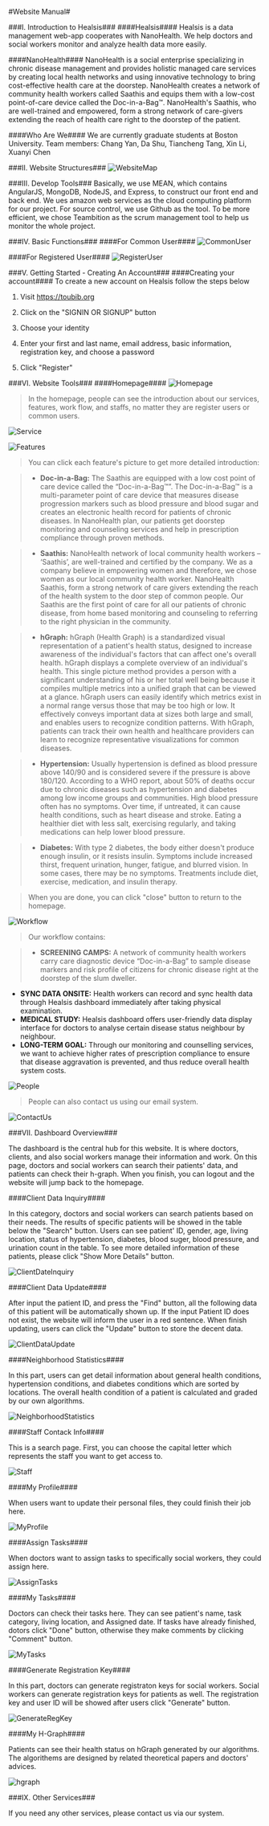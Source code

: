 #Website Manual#


###I. Introduction to Healsis###
####Healsis####
Healsis is a data management web-app cooperates with NanoHealth. We help doctors and social workers monitor and analyze health data more easily.

####NanoHealth####
NanoHealth is a social enterprise specializing in chronic disease management and provides holistic managed care services by creating local health networks and using innovative technology to bring cost-effective health care at the doorstep. NanoHealth creates a network of community health workers called Saathis and equips them with a low-cost point-of-care device called the Doc-in-a-Bag™. NanoHealth's Saathis, who are well-trained and empowered, form a strong network of care-givers extending the reach of health care right to the doorstep of the patient.

####Who Are We####
We are currently graduate students at Boston University.
Team members: Chang Yan, Da Shu, Tiancheng Tang, Xin Li, Xuanyi Chen

###II. Website Structures###
![WebsiteMap](https://raw.githubusercontent.com/WilliamLeeBravo/Myhealsis/master/Website_Map.png)

###III. Develop Tools###
Basically, we use MEAN, which contains AngularJS, MongoDB, NodeJS, and Express, to construct our front end and back end. We ues amazon web services as the cloud computing platform for our project. For source control, we use Github as the tool. To be more efficient, we chose Teambition as the scrum management tool to help us monitor the whole project.

###IV. Basic Functions###
####For Common User####
![CommonUser](https://raw.githubusercontent.com/WilliamLeeBravo/Myhealsis/master/CommonUser.png)

####For Registered User####
![RegisterUser](https://raw.githubusercontent.com/WilliamLeeBravo/Myhealsis/master/RegisterUser.png)

###V. Getting Started - Creating An Account###
####Creating your account####
To create a new account on Healsis follow the steps below

 1. Visit https://toubib.org

 2. Click on the "SIGNIN OR SIGNUP" button

 3. Choose your identity

 4. Enter your first and last name, email address, basic information, registration key, and choose a password
 5. Click "Register"
 

###VI. Website Tools###
####Homepage####
![Homepage](https://raw.githubusercontent.com/WilliamLeeBravo/Myhealsis/master/homepage.PNG)
>In the homepage, people can see the introduction about our services, features, work flow, and staffs, no matter they are register users or common users.

![Service](https://raw.githubusercontent.com/WilliamLeeBravo/Myhealsis/master/service.PNG)

![Features](https://raw.githubusercontent.com/WilliamLeeBravo/Myhealsis/master/features.PNG)

>You can click each feature's picture to get more detailed introduction:

>*	**Doc-in-a-Bag:** The Saathis are equipped with a low cost point of care device called the “Doc-in-a-Bag™”. The Doc-in-a-Bag™ is a multi-parameter point of care device that measures disease progression markers such as blood pressure and blood sugar and creates an electronic health record for patients of chronic diseases. In NanoHealth plan, our patients get doorstep monitoring and counseling services and help in prescription compliance through proven methods.

>*	**Saathis:** NanoHealth network of local community health workers – ‘Saathis’, are well-trained and certified by the company. We as a company believe in empowering women and therefore, we chose women as our local community health worker. NanoHealth Saathis, form a strong network of care givers extending the reach of the health system to the door step of common people. Our Saathis are the first point of care for all our patients of chronic disease, from home based monitoring and counseling to referring to the right physician in the community.

>*	**hGraph:** hGraph (Health Graph) is a standardized visual representation of a patient's health status, designed to increase awareness of the individual's factors that can affect one's overall health. hGraph displays a complete overview of an individual's health. This single picture method provides a person with a significant understanding of his or her total well being because it compiles multiple metrics into a unified graph that can be viewed at a glance. hGraph users can easily identify which metrics exist in a normal range versus those that may be too high or low. It effectively conveys important data at sizes both large and small, and enables users to recognize condition patterns. With hGraph, patients can track their own health and healthcare providers can learn to recognize representative visualizations for common diseases.

>*	**Hypertension:** Usually hypertension is defined as blood pressure above 140/90 and is considered severe if the pressure is above 180/120. According to a WHO report, about 50% of deaths occur due to chronic diseases such as hypertension and diabetes among low income groups and communities. High blood pressure often has no symptoms. Over time, if untreated, it can cause health conditions, such as heart disease and stroke. Eating a healthier diet with less salt, exercising regularly, and taking medications can help lower blood pressure.

>*	**Diabetes:** With type 2 diabetes, the body either doesn't produce enough insulin, or it resists insulin. Symptoms include increased thirst, frequent urination, hunger, fatigue, and blurred vision. In some cases, there may be no symptoms. Treatments include diet, exercise, medication, and insulin therapy.

>When you are done, you can click "close" button to return to the homepage.


![Workflow](https://raw.githubusercontent.com/WilliamLeeBravo/Myhealsis/master/workflow.PNG)

>Our workflow contains:

>*	**SCREENING CAMPS:** A network of community health workers carry care diagnostic device “Doc-in-a-Bag” to sample disease markers and risk profile of citizens for chronic disease right at the doorstep of the slum dweller.
*	**SYNC DATA ONSITE:** Health workers can record and sync health data through Healsis dashboard immediately after taking physical examination.
*	**MEDICAL STUDY:** Healsis dashboard offers user-friendly data display interface for doctors to analyse certain disease status neighbour by neighbour.
*	**LONG-TERM GOAL:** Through our monitoring and counselling services, we want to achieve higher rates of prescription compliance to ensure that disease aggravation is prevented, and thus reduce overall health system costs.


![People](https://raw.githubusercontent.com/WilliamLeeBravo/Myhealsis/master/people.PNG)

>People can also contact us using our email system.

![ContactUs](https://github.com/WilliamLeeBravo/Myhealsis/raw/master/ContackUs.png) 

###VII. Dashboard Overview###

The dashboard is the central hub for this website. It is where doctors, clients, and also social workers manage their information and work. On this page, doctors and social workers can search their patients' data, and patients can check their h-graph. When you finish, you can logout and the website will jump back to the homepage.

####Client Data Inquiry####

In this category, doctors and social workers can search patients based on their needs. The results of specific patients will be showed in the table below the "Search" button. Users can see patient' ID, gender, age, living location, status of hypertension, diabetes, blood suger, blood pressure, and urination count in the table. To see more detailed information of these patients, please click "Show More Details" button.

![ClientDateInquiry](https://raw.githubusercontent.com/WilliamLeeBravo/Myhealsis/master/ClientDataInquiry.PNG)

####Client Data Update####

After input the patient ID, and press the "Find" button, all the following data of this patient will be automatically shown up. If the input Patient ID does not exist, the website will inform the user in a red sentence.
When finish updating, users can click the "Update" button to store the decent data.

![ClientDataUpdate](https://raw.githubusercontent.com/WilliamLeeBravo/Myhealsis/master/ClientDataUpdate.PNG)

####Neighborhood Statistics####

In this part, users can get detail information about general health conditions, hypertension conditions, and diabetes conditions which are sorted by locations. The overall health condition of a patient is calculated and graded by our own algorithms.

![NeighborhoodStatistics](https://raw.githubusercontent.com/WilliamLeeBravo/Myhealsis/master/neighborhood.PNG)

####Staff Contack Info####

This is a search page. First, you can choose the capital letter which represents the staff you want to get access to.

![Staff](https://raw.githubusercontent.com/WilliamLeeBravo/Myhealsis/master/staff.PNG)

####My Profile####

When users want to update their personal files, they could finish their job here.

![MyProfile](https://raw.githubusercontent.com/WilliamLeeBravo/Myhealsis/master/profile.PNG)

####Assign Tasks####

When doctors want to assign tasks to specifically social workers, they could assign here.

![AssignTasks](https://raw.githubusercontent.com/WilliamLeeBravo/Myhealsis/master/assign.PNG)

####My Tasks####

Doctors can check their tasks here. They can see patient's name, task category, living location, and Assigned date. If tasks have already finished, dotors click "Done" button, otherwise they make comments by clicking "Comment" button.

![MyTasks](https://raw.githubusercontent.com/WilliamLeeBravo/Myhealsis/master/task.PNG)

####Generate Registration Key####

In this part, doctors can generate registraton keys for social workers. Social workers can generate registration keys for patients as well. The registration key and user ID will be showed after users click "Generate" button.

![GenerateRegKey](https://raw.githubusercontent.com/WilliamLeeBravo/Myhealsis/master/regkey.PNG)

####My H-Graph####

Patients can see their health status on hGraph generated by our algorithms. The algorithems are designed by related theoretical papers and doctors' advices.

![hgraph](https://raw.githubusercontent.com/WilliamLeeBravo/Myhealsis/master/hgraph.PNG)


###IX. Other Services###

If you need any other services, please contact us via our system.
    
